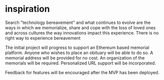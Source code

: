 # inspiration

Search "technology bereavement" and what continues to evolve are the ways in which we memorialize, share and cope with the loss of loved ones and across cultures the way innovations impact this experience. There is no right way to experience bereavement

The initial project will progress to support an Ethereum based memorial platform.
Anyone who wishes to place an obituary will be able to do so. 
A memorial address will be provided for no cost. 
An organization of the memorials will be required.
Personalized URL support will be incorporated.

Feedback for features will be encouraged after the MVP has been deployed. 
